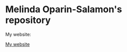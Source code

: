 # Melinda Oparin-Salamon's repository

My website:

[My website](https://same965.github.io/ "My website")

